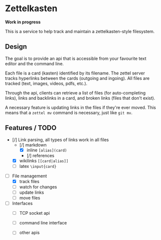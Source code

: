 # Zettelkasten

**Work in progress**

This is a service to help track and maintain a zettelkasten-style filesystem.


## Design

The goal is to provide an api that is accessible from your favourite text editor
and the command line.

Each file is a card (kasten) identified by its filename. The zettel server tracks
hyperlinks between the cards (outgoing and ingoing). All files are tracked
(text, images, videos, pdfs, etc.).

Through the api, clients can retrieve a list of files (for auto-completing
links), links and backlinks in a card, and broken links (files that don't
exist).

A necessary feature is updating links in the files if they're ever moved. This
means that a `zettel mv` command is necessary, just like `git mv`.

## Features / TODO

- [/] Link parsing, all types of links work in all files
    - [/] markdown 
        - [X] inline `[alias](card)`
        - [/] references
    - [X] wikilinks `[[card|alias]]`
    - [ ] latex `\input{card}`
- [ ] File management
    - [X] track files
    - [ ] watch for changes
    - [ ] update links
    - [ ] move files
- [ ] Interfaces
    - [ ] TCP socket api
    - [ ] command line interface
    - [ ] other apis




